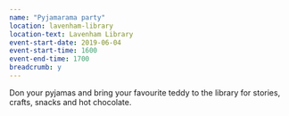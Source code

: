 ```yaml
---
name: "Pyjamarama party"
location: lavenham-library
location-text: Lavenham Library
event-start-date: 2019-06-04
event-start-time: 1600
event-end-time: 1700
breadcrumb: y
---
```


Don your pyjamas and bring your favourite teddy to the library for stories, crafts, snacks and hot chocolate.
